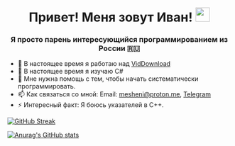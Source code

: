 <h1 align="center">Привет! Меня зовут Иван! 
<img src="https://github.com/blackcater/blackcater/raw/main/images/Hi.gif" height="32"/></h1>
<h3 align="center">Я просто парень интересующийся программированием из России 🇷🇺</h3>

- 🔭 В настоящее время я работаю над [VidDownload](https://github.com/mesheni/VidDownload)
- 🌱 В настоящее время я изучаю C#
- 🤔 Мне нужна помощь с тем, чтобы начать систематически программировать.
- 📫 Как связаться со мной: Email: mesheni@proton.me, [Telegram](https://t.me/meshenii)
- ⚡ Интересный факт: Я боюсь указателей в C++.


[![GitHub Streak](https://streak-stats.demolab.com/?user=mesheni)](https://git.io/streak-stats)

[![Anurag's GitHub stats](https://github-readme-stats.vercel.app/api?username=mesheni)](https://github.com/anuraghazra/github-readme-stats)
